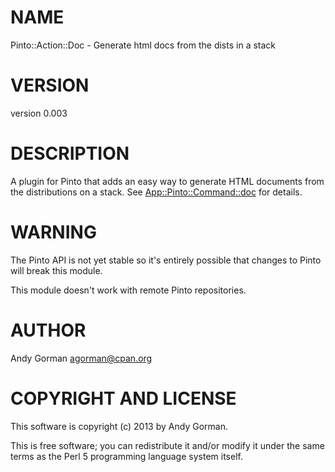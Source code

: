 # NAME

Pinto::Action::Doc - Generate html docs from the dists in a stack

# VERSION

version 0.003

# DESCRIPTION

A plugin for Pinto that adds an easy way to generate HTML documents from the
distributions on a stack. See [App::Pinto::Command::doc](http://search.cpan.org/perldoc?App::Pinto::Command::doc) for details.

# WARNING

The Pinto API is not yet stable so it's entirely possible that changes to Pinto
will break this module.

This module doesn't work with remote Pinto repositories.

# AUTHOR

Andy Gorman <agorman@cpan.org>

# COPYRIGHT AND LICENSE

This software is copyright (c) 2013 by Andy Gorman.

This is free software; you can redistribute it and/or modify it under
the same terms as the Perl 5 programming language system itself.
